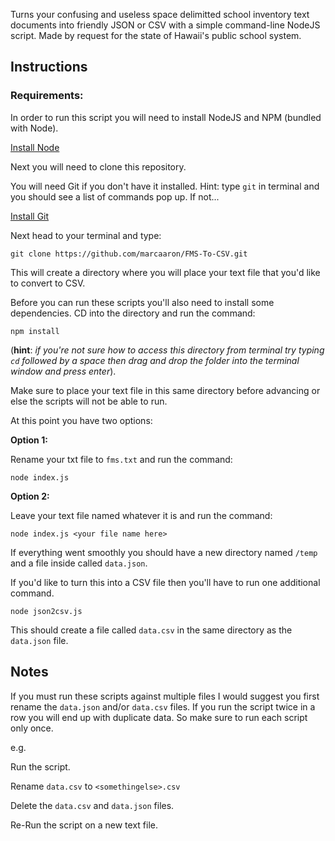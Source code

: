 Turns your confusing and useless space delimitted school inventory text documents into friendly JSON or CSV with a simple command-line NodeJS script. Made by request for the state of Hawaii's public school system.

## Instructions

### Requirements:

In order to run this script you will need to install NodeJS and NPM (bundled with Node).

[Install Node](https://nodejs.org/en/)

Next you will need to clone this repository.

You will need Git if you don't have it installed. Hint: type `git` in terminal and you should see a list of commands pop up. If not...

[Install Git](https://git-scm.com/downloads)

Next head to your terminal and type:

`git clone https://github.com/marcaaron/FMS-To-CSV.git`

This will create a directory where you will place your text file that you'd like to convert to CSV.

Before you can run these scripts you'll also need to install some dependencies. CD into the directory and run the command:

`npm install`

(**hint**: *if you're not sure how to access this directory from terminal try typing `cd` followed by a space then drag and drop the folder into the terminal window and press enter*).

Make sure to place your text file in this same directory before advancing or else the scripts will not be able to run.


At this point you have two options:

**Option 1:**

Rename your txt file to `fms.txt` and run the command:

`node index.js`

**Option 2:**

Leave your text file named whatever it is and run the command:

`node index.js <your file name here>`

If everything went smoothly you should have a new directory named `/temp` and a file inside called `data.json`.

If you'd like to turn this into a CSV file then you'll have to run one additional command.

`node json2csv.js`

This should create a file called `data.csv` in the same directory as the `data.json` file.

## Notes

If you must run these scripts against multiple files I would suggest you first rename the `data.json` and/or `data.csv` files. If you run the script twice in a row you will end up with duplicate data. So make sure to run each script only once.

e.g.

Run the script.

Rename `data.csv` to `<somethingelse>.csv`

Delete the `data.csv` and `data.json` files.

Re-Run the script on a new text file.
